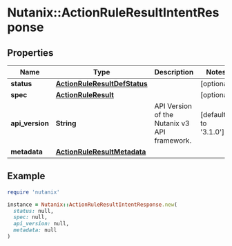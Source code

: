 # Nutanix::ActionRuleResultIntentResponse

## Properties

| Name | Type | Description | Notes |
| ---- | ---- | ----------- | ----- |
| **status** | [**ActionRuleResultDefStatus**](ActionRuleResultDefStatus.md) |  | [optional] |
| **spec** | [**ActionRuleResult**](ActionRuleResult.md) |  | [optional] |
| **api_version** | **String** | API Version of the Nutanix v3 API framework. | [default to &#39;3.1.0&#39;] |
| **metadata** | [**ActionRuleResultMetadata**](ActionRuleResultMetadata.md) |  |  |

## Example

```ruby
require 'nutanix'

instance = Nutanix::ActionRuleResultIntentResponse.new(
  status: null,
  spec: null,
  api_version: null,
  metadata: null
)
```

